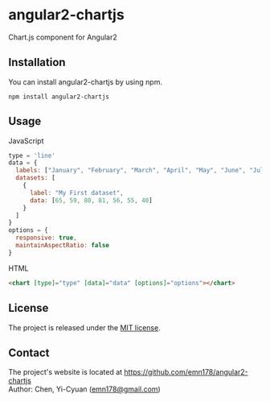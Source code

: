 # angular2-chartjs
Chart.js component for Angular2

## Installation
You can install angular2-chartjs by using npm.
```
npm install angular2-chartjs
```

## Usage
JavaScript
```JavaScript
type = 'line'
data = {
  labels: ["January", "February", "March", "April", "May", "June", "July"],
  datasets: [
    {
      label: "My First dataset",
      data: [65, 59, 80, 81, 56, 55, 40]
    }
  ]
}
options = {
  responsive: true,
  maintainAspectRatio: false
}
```
HTML
```HTML
<chart [type]="type" [data]="data" [options]="options"></chart>
```

## License
The project is released under the [MIT license](http://www.opensource.org/licenses/MIT).

## Contact
The project's website is located at https://github.com/emn178/angular2-chartjs  
Author: Chen, Yi-Cyuan (emn178@gmail.com)
